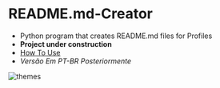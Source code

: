 
# README.md-Creator
  - Python program that creates README.md files for Profiles
  - **Project under construction**
  - [How To Use](https://github.com/AthosFB/README.md-Creator/tree/main/trailers/How%20Use)
 - _Versão Em PT-BR Posteriormente_

![themes](https://user-images.githubusercontent.com/80980718/130146511-0c7916ab-07a3-48a7-ae9a-27a361a8e7e4.gif)
